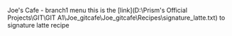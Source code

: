 Joe's Cafe - branch1 menu
this is the [link](D:\Prism's Official Projects\GIT\GIT A1\Joe_gitcafe\Joe_gitcafe\Recipes\signature_latte.txt) to signature latte recipe
